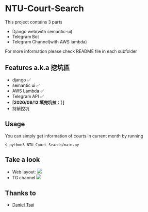 # NTU-Court-Search

This project contains 3 parts
* Django web(with semantic-ui)
* Telegram Bot
* Telegram Channel(with AWS lambda)

For more information please check README file in each subfolder

## Features a.k.a 挖坑區
* django :white_check_mark:
* semantic ui :white_check_mark:
* AWS Lambda :white_check_mark:
* Telegram API :white_check_mark:
* **[2020/08/12 填完坑拉：）]**
* 持續挖坑

## Usage
You can simply get information of courts in current month by running 
```
$ python3 NTU-Court-Search/main.py
```

## Take a look
* Web layout:
![](https://i.imgur.com/zQjB0xZ.png)
* TG channel
![](https://i.imgur.com/iiDiJPH.png)

## Thanks to
- [Daniel Tsai](https://github.com/daniel0076)
